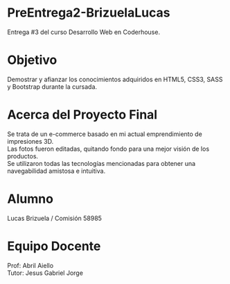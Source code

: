 # PreEntrega2-BrizuelaLucas
 Entrega #3 del curso Desarrollo Web en Coderhouse.  
# Objetivo
Demostrar y afianzar los conocimientos adquiridos en HTML5, CSS3, SASS y Bootstrap durante la cursada.  
# Acerca del Proyecto Final
Se trata de un e-commerce basado en mi actual emprendimiento de impresiones 3D.  
Las fotos fueron editadas, quitando fondo para una mejor visión de los productos.  
Se utilizaron todas las tecnologías mencionadas para obtener una navegabilidad amistosa e intuitiva.  
# Alumno
Lucas Brizuela / Comisión 58985
# Equipo Docente
Prof: Abril Aiello  
Tutor: Jesus Gabriel Jorge
